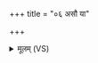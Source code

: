+++
title = "०६ असौ या"

+++
<details><summary>मूलम् (VS)</summary>

अ॒सौ या सेना॑ मरुतः॒ परे॑षाम॒स्मानैत्य॒भ्योज॑सा॒ स्पर्ध॑माना। तां वि॑ध्यत॒ तम॒साप॑व्रतेन॒ यथै॑षाम॒न्यो अ॒न्यं न जा॒नात् ॥
</details>